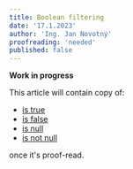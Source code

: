 ```yaml
---
title: Boolean filtering
date: '17.1.2023'
author: 'Ing. Jan Novotný'
proofreading: 'needed'
published: false
---
```


**Work in progress**

This article will contain copy of:

- [is true](https://evitadb.io/research/assignment/querying/query_language#is-true)
- [is false](https://evitadb.io/research/assignment/querying/query_language#is-false)
- [is null](https://evitadb.io/research/assignment/querying/query_language#is-null)
- [is not null](https://evitadb.io/research/assignment/querying/query_language#is-not-null)

once it's proof-read.